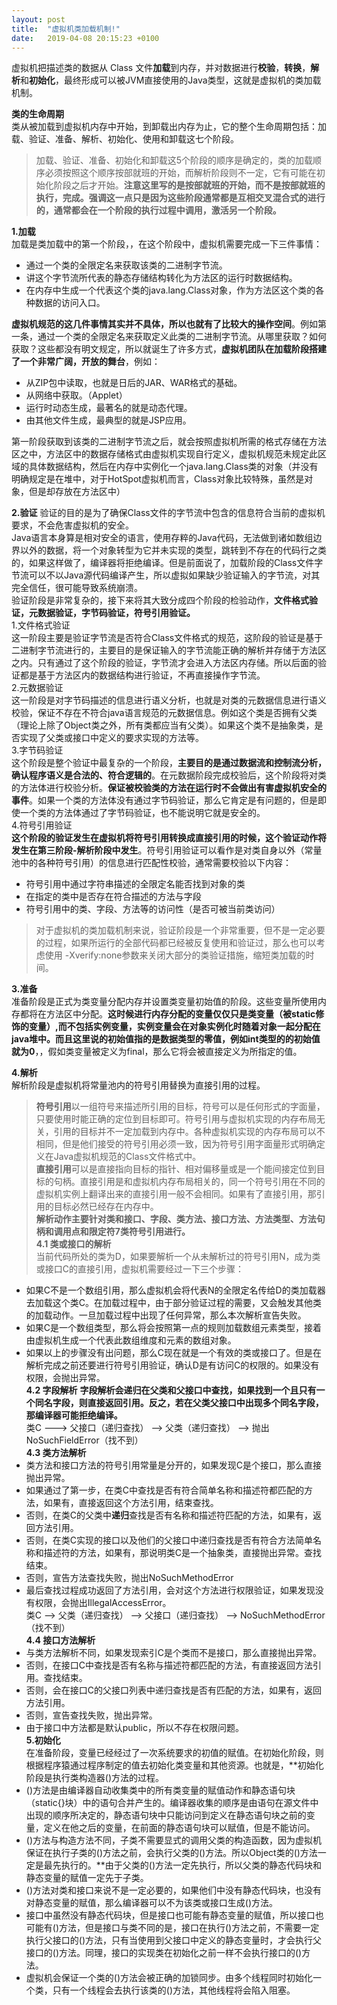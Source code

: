 ```yaml
---
layout: post
title:  "虚拟机类加载机制!"
date:   2019-04-08 20:15:23 +0100
---
```

虚拟机把描述类的数据从 Class 文件**加载**到内存，并对数据进行**校验**，**转换**，**解析**和**初始化**，最终形成可以被JVM直接使用的Java类型，这就是虚拟机的类加载机制。   

**类的生命周期**    
类从被加载到虚拟机内存中开始，到卸载出内存为止，它的整个生命周期包括：加载、验证、准备、解析、初始化、使用和卸载这七个阶段。
>加载、验证、准备、初始化和卸载这5个阶段的顺序是确定的，类的加载顺序必须按照这个顺序按部就班的开始，而解析阶段则不一定，它有可能在初始化阶段之后才开始。**注意这里写的是按部就班的开始，而不是按部就班的执行，完成。强调这一点只是因为这些阶段通常都是互相交叉混合式的进行的，通常都会在一个阶段的执行过程中调用，激活另一个阶段。**   

**1.加载**     
加载是类加载中的第一个阶段，，在这个阶段中，虚拟机需要完成一下三件事情：
- 通过一个类的全限定名来获取该类的二进制字节流。
- 讲这个字节流所代表的静态存储结构转化为方法区的运行时数据结构。
- 在内存中生成一个代表这个类的java.lang.Class对象，作为方法区这个类的各种数据的访问入口。    

**虚拟机规范的这几件事情其实并不具体，所以也就有了比较大的操作空间**。例如第一条，通过一个类的全限定名来获取定义此类的二进制字节流。从哪里获取？如何获取？这些都没有明文规定，所以就诞生了许多方式，**虚拟机团队在加载阶段搭建了一个非常广阔，开放的舞台**，例如：
- 从ZIP包中读取，也就是日后的JAR、WAR格式的基础。
- 从网络中获取。（Applet）
- 运行时动态生成，最著名的就是动态代理。
- 由其他文件生成，最典型的就是JSP应用。    

第一阶段获取到该类的二进制字节流之后，就会按照虚拟机所需的格式存储在方法区之中，方法区中的数据存储格式由虚拟机实现自行定义，虚拟机规范未规定此区域的具体数据结构，然后在内存中实例化一个java.lang.Class类的对象（并没有明确规定是在堆中，对于HotSpot虚拟机而言，Class对象比较特殊，虽然是对象，但是却存放在方法区中）    

**2.验证**
验证的目的是为了确保Class文件的字节流中包含的信息符合当前的虚拟机要求，不会危害虚拟机的安全。    
Java语言本身算是相对安全的语言，使用存粹的Java代码，无法做到诸如数组边界以外的数据，将一个对象转型为它并未实现的类型，跳转到不存在的代码行之类的，如果这样做了，编译器将拒绝编译。但是前面说了，加载阶段的Class文件字节流可以不以Java源代码编译产生，所以虚拟如果缺少验证输入的字节流，对其完全信任，很可能导致系统崩溃。     
验证阶段是非常复杂的，接下来将其大致分成四个阶段的检验动作，**文件格式验证，元数据验证，字节码验证，符号引用验证。**    
1.文件格式验证     
这一阶段主要是验证字节流是否符合Class文件格式的规范，这阶段的验证是基于二进制字节流进行的，主要目的是保证输入的字节流能正确的解析并存储于方法区之内。只有通过了这个阶段的验证，字节流才会进入方法区内存储。所以后面的验证都是基于方法区内的数据结构进行验证，不再直接操作字节流。   
2.元数据验证    
这一阶段是对字节码描述的信息进行语义分析，也就是对类的元数据信息进行语义校验，保证不存在不符合java语言规范的元数据信息。例如这个类是否拥有父类（理论上除了Object类之外，所有类都应当有父类）。如果这个类不是抽象类，是否实现了父类或接口中定义的要求实现的方法等。    
3.字节码验证    
这个阶段是整个验证中最复杂的一个阶段，**主要目的是通过数据流和控制流分析，确认程序语义是合法的、符合逻辑的**。在元数据阶段完成校验后，这个阶段将对类的方法体进行校验分析。**保证被校验类的方法在运行时不会做出有害虚拟机安全的事件**。如果一个类的方法体没有通过字节码验证，那么它肯定是有问题的，但是即使一个类的方法体通过了字节码验证，也不能说明它就是安全的。   
4.符号引用验证    
**这个阶段的验证发生在虚拟机将符号引用转换成直接引用的时候，这个验证动作将发生在第三阶段-解析阶段中发生**。符号引用验证可以看作是对类自身以外（常量池中的各种符号引用）的信息进行匹配性校验，通常需要校验以下内容：     
- 符号引用中通过字符串描述的全限定名能否找到对象的类
- 在指定的类中是否存在符合描述的方法与字段
- 符号引用中的类、字段、方法等的访问性（是否可被当前类访问）   
>对于虚拟机的类加载机制来说，验证阶段是一个非常重要，但不是一定必要的过程，如果所运行的全部代码都已经被反复使用和验证过，那么也可以考虑使用 -Xverify:none参数来关闭大部分的类验证措施，缩短类加载的时间。    

**3.准备**     
准备阶段是正式为类变量分配内存并设置类变量初始值的阶段。这些变量所使用内存都将在方法区中分配。**这时候进行内存分配的变量仅仅只是类变量（被static修饰的变量）,而不包括实例变量，实例变量会在对象实例化时随着对象一起分配在java堆中。而且这里说的初始值指的是数据类型的零值，例如int类型的的初始值就为0**，，假如类变量被定义为final，那么它将会被直接定义为所指定的值。        

**4.解析**     
解析阶段是虚拟机将常量池内的符号引用替换为直接引用的过程。     
>**符号引用**以一组符号来描述所引用的目标，符号可以是任何形式的字面量，只要使用时能正确的定位到目标即可。符号引用与虚拟机实现的内存布局无关，引用的目标并不一定加载到内存中。各种虚拟机实现的内存布局可以不相同，但是他们接受的符号引用必须一致，因为符号引用字面量形式明确定义在Java虚拟机规范的Class文件格式中。     
>**直接引用**可以是直接指向目标的指针、相对偏移量或是一个能间接定位到目标的句柄。直接引用是和虚拟机内存布局相关的，同一个符号引用在不同的虚拟机实例上翻译出来的直接引用一般不会相同。如果有了直接引用，那引用的目标必然已经存在内存中。     
**解析动作主要针对类和接口、字段、类方法、接口方法、方法类型、方法句柄和调用点和限定符7类符号引用进行。**       
**4.1 类或接口的解析**     
当前代码所处的类为D，如果要解析一个从未解析过的符号引用N，成为类或接口C的直接引用，虚拟机需要经过一下三个步骤：      
- 如果C不是一个数组引用，那么虚拟机会将代表N的全限定名传给D的类加载器去加载这个类C。在加载过程中，由于部分验证过程的需要，又会触发其他类的加载动作。一旦加载过程中出现了任何异常，那么本次解析宣告失败。
- 如果C是一个数组类型，那么将会按照第一点的规则加载数组元素类型，接着由虚拟机生成一个代表此数组维度和元素的数组对象。
- 如果以上的步骤没有出问题，那么C现在就是一个有效的类或接口了。但是在解析完成之前还要进行符号引用验证，确认D是有访问C的权限的。如果没有权限，会抛出异常。       
**4.2 字段解析**
**字段解析会递归在父类和父接口中查找，如果找到一个且只有一个同名字段，则直接返回引用。反之，若在父类父接口中出现多个同名字段，那编译器可能拒绝编译。**      
       类C ---> 父接口（递归查找）  -->  父类（递归查找）  --> 抛出NoSuchFieldError（找不到）        
**4.3 类方法解析**
- 类方法和接口方法的符号引用常量是分开的，如果发现C是个接口，那么直接抛出异常。
- 如果通过了第一步，在类C中查找是否有符合简单名称和描述符都匹配的方法，如果有，直接返回这个方法引用，结束查找。
- 否则，在类C的父类中**递归**查找是否有名称和描述符匹配的方法，如果有，返回方法引用。
- 否则，在类C实现的接口以及他们的父接口中递归查找是否有符合方法简单名称和描述符的方法，如果有，那说明类C是一个抽象类，直接抛出异常。查找结束。
- 否则，宣告方法查找失败，抛出NoSuchMethodError
- 最后查找过程成功返回了方法引用，会对这个方法进行权限验证，如果发现没有权限，会抛出IllegalAccessError。      
       类C --> 父类（递归查找） --> 父接口（递归查找） --> NoSuchMethodError（找不到）         
**4.4 接口方法解析**
- 与类方法解析不同，如果发现索引C是个类而不是接口，那么直接抛出异常。
- 否则，在接口C中查找是否有名称与描述符都匹配的方法，有直接返回方法引用。查找结束。
- 否则，会在接口C的父接口列表中递归查找是否有匹配的方法，如果有，返回方法引用。
- 否则，宣告查找失败，抛出异常。
- 由于接口中方法都是默认public，所以不存在权限问题。     
**5.初始化**      
在准备阶段，变量已经经过了一次系统要求的初值的赋值。在初始化阶段，则根据程序猿通过程序制定的值去初始化类变量和其他资源。也就是，**初始化阶段是执行类构造器<clinit>()方法的过程。       
- <clinit>()方法是由编译器自动收集类中的所有类变量的赋值动作和静态语句块（static{}块）中的语句合并产生的。编译器收集的顺序是由语句在源文件中出现的顺序所决定的，静态语句块中只能访问到定义在静态语句块之前的变量，定义在他之后的变量，在前面的静态语句块可以赋值，但是不能访问。         
- <clinit>()方法与构造方法不同，子类不需要显式的调用父类的构造函数，因为虚拟机保证在执行子类的<clinit>()方法之前，会执行父类的<clinit>()方法。所以Object类的<clinit>()方法一定是最先执行的。**由于父类的<clinit>()方法一定先执行，所以父类的静态代码块和静态变量的赋值一定先于子类。      
- <clinit>()方法对类和接口来说不是一定必要的，如果他们中没有静态代码块，也没有对静态变量的赋值，那么编译器可以不为该类或接口生成<clinit>()方法。      
- 接口中虽然没有静态代码块，但是接口也可能有静态变量的赋值，所以接口也可能有<clinit>()方法，但是接口与类不同的是，接口在执行<clinit>()方法之前，不需要一定执行父接口的<clinit>()方法，只有当使用到父接口中定义的静态变量时，才会执行父接口的<clinit>()方法。同理，接口的实现类在初始化之前一样不会执行接口的<clinit>()方法。
- 虚拟机会保证一个类的<clinit>()方法会被正确的加锁同步。由多个线程同时初始化一个类，只有一个线程会去执行该类的<clinit>()方法，其他线程将会陷入阻塞。
